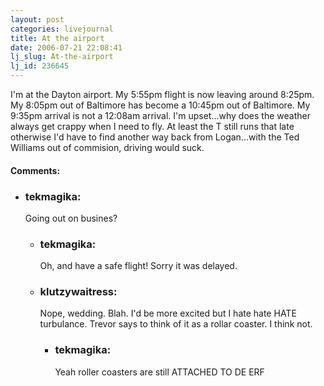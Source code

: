 ```yaml
---
layout: post
categories: livejournal
title: At the airport
date: 2006-07-21 22:08:41
lj_slug: At-the-airport
lj_id: 236645
---
```

I'm at the Dayton airport. My 5:55pm flight is now leaving around 8:25pm. My 8:05pm out of Baltimore has become a 10:45pm out of Baltimore. My 9:35pm arrival is not a 12:08am arrival. I'm upset...why does the weather always get crappy when I need to fly. At least the T still runs that late otherwise I'd have to find another way back from Logan...with the Ted Williams out of commision, driving would suck.


<div id="comments"><h4>Comments:</h4><div class="lj-comments"><ul>
<li><h3>tekmagika: </h3>
<a id="comment-682"></a>
<p>Going out on busines?</p>
<ul>
<li><h3>tekmagika: </h3>
<a id="comment-683"></a>
<p>Oh, and have a safe flight! Sorry it was delayed.</p>
</li>
<li><h3>klutzywaitress: </h3>
<a id="comment-684"></a>
<p>Nope, wedding. Blah. I'd be more excited but I hate hate HATE turbulance. Trevor says to think of it as a rollar coaster. I think not.</p>
<ul>
<li><h3>tekmagika: </h3>
<a id="comment-685"></a>
<p>Yeah roller coasters are still ATTACHED TO DE ERF</p>
</li>
</ul>
</li>
</ul>
</li>
</ul></div></div>
